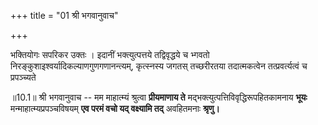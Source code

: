 +++
title = "01 श्री भगवानुवाच"

+++

भक्तियोगः सपरिकर उक्तः । इदानीं भक्त्युत्पत्तये तद्विवृद्धये च भ्गवतो निरङ्कुशाइश्वर्यादिकल्याणगुणगणानन्त्यम्, कृत्स्नस्य जगतस् तच्छरीरतया तदात्मकत्वेन तत्प्रवर्त्यत्वं च प्रपञ्च्यते

॥10.1॥ श्री भगवानुवाच -- मम माहात्म्यं श्रुत्वा **प्रीयमाणाय ते**
मद्भक्त्युत्पत्तिविवृद्धिरूपहितकामनाय **भूयः** मन्माहात्म्यप्रपञ्चविषयम्
**एव परमं वचो यद् वक्ष्यामि तद्** अवहितमनाः **श्रृणु।**
